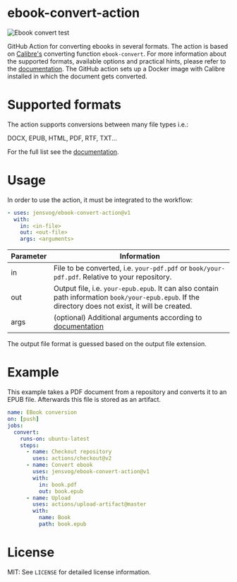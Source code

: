 # ebook-convert-action

![Ebook convert test](https://github.com/jensvog/ebook-convert-action/workflows/Ebook%20convert%20test/badge.svg)

GitHub Action for converting ebooks in several formats. The action is based on [Calibre's](https://calibre-ebook.com) converting function `ebook-convert`. For more information about the supported formats, available options and practical hints, please refer to the [documentation](https://manual.calibre-ebook.com/generated/en/ebook-convert.html). The GitHub action sets up a Docker image with Calibre installed in which the document gets converted.

# Supported formats

The action supports conversions between many file types i.e.:

DOCX, EPUB, HTML, PDF, RTF, TXT...

For the full list see the [documentation](https://manual.calibre-ebook.com/generated/en/ebook-convert.html).

# Usage

In order to use the action, it must be integrated to the workflow:

```yaml
- uses: jensvog/ebook-convert-action@v1
  with:
    in: <in-file>
    out: <out-file>
    args: <arguments>
```

| Parameter | Information |
| --------  | ----------- |
| in | File to be converted, i.e. `your-pdf.pdf` or `book/your-pdf.pdf`. Relative to your repository. |
| out | Output file, i.e. `your-epub.epub`. It can also contain path information `book/your-epub.epub`. If the directory does not exist, it will be created. |
| args | (optional) Additional arguments according to [documentation](https://manual.calibre-ebook.com/generated/en/ebook-convert.html) |

The output file format is guessed based on the output file extension.

# Example

This example takes a PDF document from a repository and converts it to an EPUB file. Afterwards this file is stored as an artifact.

```yaml
name: EBook conversion
on: [push]
jobs:
  convert:
    runs-on: ubuntu-latest
    steps:
      - name: Checkout repository
        uses: actions/checkout@v2
      - name: Convert ebook
        uses: jensvog/ebook-convert-action@v1
        with:
          in: book.pdf
          out: book.epub
      - name: Upload
        uses: actions/upload-artifact@master
        with:
          name: Book
          path: book.epub
```


# License

MIT: See `LICENSE` for detailed license information.
